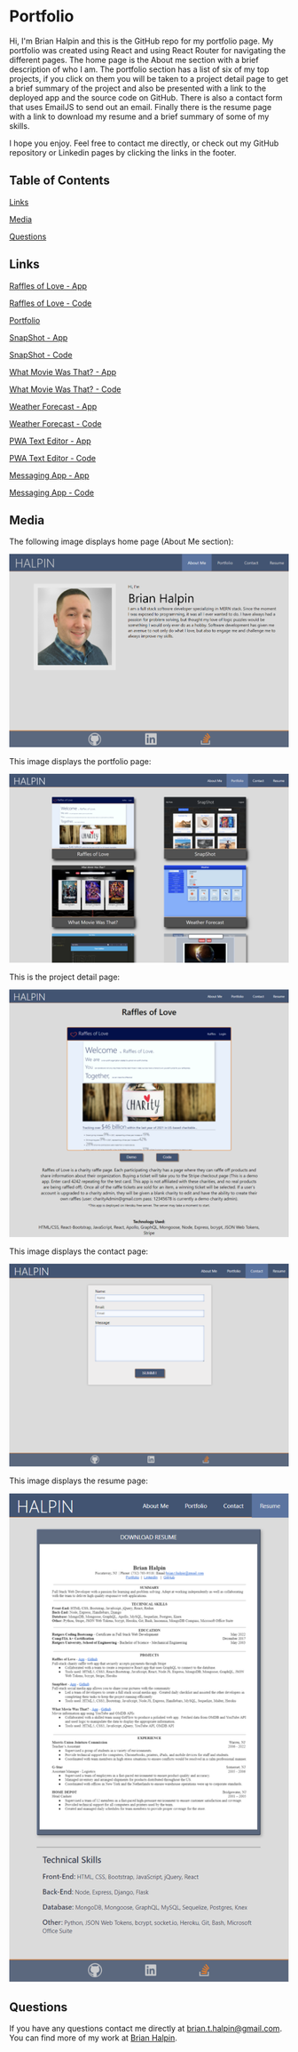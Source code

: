 # Portfolio

Hi, I'm Brian Halpin and this is the GitHub repo for my portfolio page.  My portfolio was created using React and using React Router for navigating the different pages.  The home page is the About me section with a brief description of who I am.  The portfolio section has a list of six of my top projects, if you click on them you will be taken to a project detail page to get a brief summary of the project and also be presented with a link to the deployed app and the source code on GitHub.  There is also a contact form that uses EmailJS to send out an email.  Finally there is the resume page with a link to download my resume and a brief summary of some of my skills.

I hope you enjoy.  Feel free to contact me directly, or check out my GitHub repository or Linkedin pages by clicking the links in the footer.

## Table of Contents

[Links](#links)

[Media](#media)

[Questions](#questions)

## Links
[Raffles of Love - App](https://charity-raffle.herokuapp.com/)

[Raffles of Love - Code](https://github.com/bthalpin/Raffles-of-Love)

[Portfolio](https://bthalpin.com)

[SnapShot - App](https://snapshot-bh.herokuapp.com/)

[SnapShot - Code](https://github.com/bthalpin/SnapShot)

[What Movie Was That? - App](https://bthalpin.github.io/What-Movie-Was-That/)

[What Movie Was That? - Code](https://github.com/bthalpin/What-Movie-Was-That)

[Weather Forecast - App](https://bthalpin.github.io/Weather-Forecast/)

[Weather Forecast - Code](https://github.com/bthalpin/Weather-Forecast)

[PWA Text Editor - App](https://text-editor-bh.herokuapp.com/)

[PWA Text Editor - Code](https://github.com/bthalpin/text-editor-app)

[Messaging App - App](https://bthalpin.github.io/messagingApp/)

[Messaging App - Code](https://github.com/bthalpin/messagingApp)
        
## Media
The following image displays home page (About Me section):

![About me page for Brian Halpin](/public/images/about-page.png)

This image displays the portfolio page:

![Portfolio page](public/images/project-page.png)

This is the project detail page:

![Project Detail Page](public/images/detail-project-page.png)

This image displays the contact page:

![Contact page](public/images/contact-page.png)

This image displays the resume page:

![Resume page](public/images/resume-page.png)

## Questions
If you have any questions contact me directly at <brian.t.halpin@gmail.com>. You can find more of my work at [Brian Halpin](https://github.com/bthalpin).



